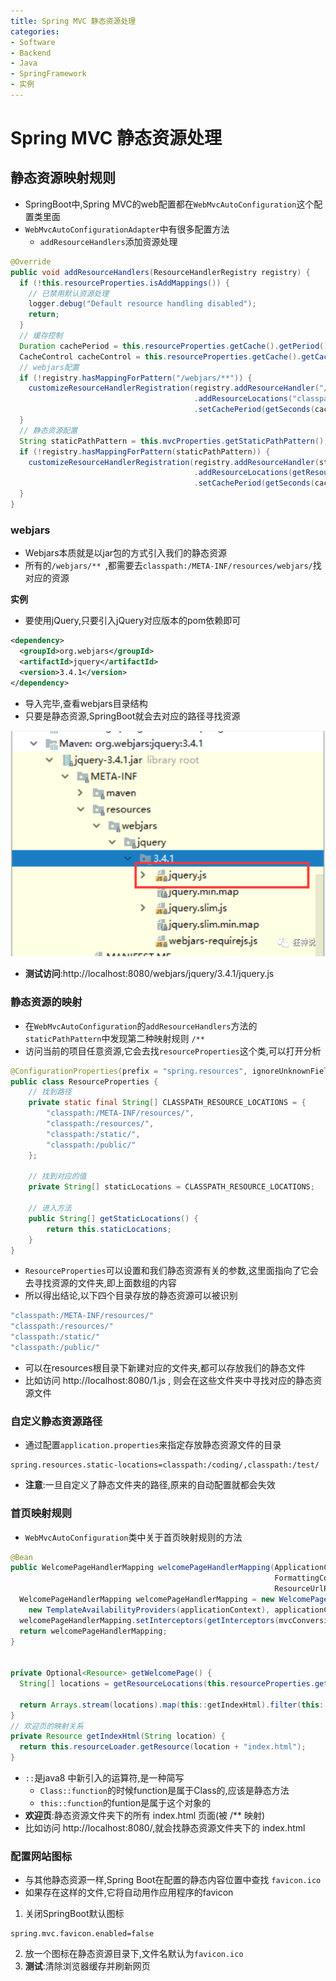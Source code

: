 ```yaml
---
title: Spring MVC 静态资源处理
categories:
- Software
- Backend
- Java
- SpringFramework
- 实例
---
```

# Spring MVC 静态资源处理

## 静态资源映射规则

- SpringBoot中,Spring MVC的web配置都在`WebMvcAutoConfiguration`这个配置类里面
- `WebMvcAutoConfigurationAdapter`中有很多配置方法
    - `addResourceHandlers`添加资源处理

```java
@Override
public void addResourceHandlers(ResourceHandlerRegistry registry) {
  if (!this.resourceProperties.isAddMappings()) {
    // 已禁用默认资源处理
    logger.debug("Default resource handling disabled");
    return;
  }
  // 缓存控制
  Duration cachePeriod = this.resourceProperties.getCache().getPeriod();
  CacheControl cacheControl = this.resourceProperties.getCache().getCachecontrol().toHttpCacheControl();
  // webjars配置
  if (!registry.hasMappingForPattern("/webjars/**")) {
    customizeResourceHandlerRegistration(registry.addResourceHandler("/webjars/**")
                                         .addResourceLocations("classpath:/META-INF/resources/webjars/")
                                         .setCachePeriod(getSeconds(cachePeriod)).setCacheControl(cacheControl));
  }
  // 静态资源配置
  String staticPathPattern = this.mvcProperties.getStaticPathPattern();
  if (!registry.hasMappingForPattern(staticPathPattern)) {
    customizeResourceHandlerRegistration(registry.addResourceHandler(staticPathPattern)
                                         .addResourceLocations(getResourceLocations(this.resourceProperties.getStaticLocations()))
                                         .setCachePeriod(getSeconds(cachePeriod)).setCacheControl(cacheControl));
  }
}
```

### webjars

- Webjars本质就是以jar包的方式引入我们的静态资源
- 所有的`/webjars/** `,都需要去`classpath:/META-INF/resources/webjars/`找对应的资源

**实例**

- 要使用jQuery,只要引入jQuery对应版本的pom依赖即可

```xml
<dependency>
  <groupId>org.webjars</groupId>
  <artifactId>jquery</artifactId>
  <version>3.4.1</version>
</dependency>
```

- 导入完毕,查看webjars目录结构
- 只要是静态资源,SpringBoot就会去对应的路径寻找资源

![](https://raw.githubusercontent.com/LuShan123888/Files/main/Pictures/2020-12-10-2020-11-15-640-20201115212727167.png)

- **测试访问**:http://localhost:8080/webjars/jquery/3.4.1/jquery.js

### 静态资源的映射

- 在`WebMvcAutoConfiguration`的`addResourceHandlers`方法的`staticPathPattern`中发现第二种映射规则 `/**`
- 访问当前的项目任意资源,它会去找`resourceProperties`这个类,可以打开分析

```java
@ConfigurationProperties(prefix = "spring.resources", ignoreUnknownFields = false)
public class ResourceProperties {
    // 找到路径
    private static final String[] CLASSPATH_RESOURCE_LOCATIONS = {
        "classpath:/META-INF/resources/",
        "classpath:/resources/",
        "classpath:/static/",
        "classpath:/public/"
    };

    // 找到对应的值
    private String[] staticLocations = CLASSPATH_RESOURCE_LOCATIONS;

    // 进入方法
    public String[] getStaticLocations() {
        return this.staticLocations;
    }
}
```

- `ResourceProperties`可以设置和我们静态资源有关的参数,这里面指向了它会去寻找资源的文件夹,即上面数组的内容
- 所以得出结论,以下四个目录存放的静态资源可以被识别

```yaml
"classpath:/META-INF/resources/"
"classpath:/resources/"
"classpath:/static/"
"classpath:/public/"
```

- 可以在resources根目录下新建对应的文件夹,都可以存放我们的静态文件
- 比如访问 http://localhost:8080/1.js , 则会在这些文件夹中寻找对应的静态资源文件

### 自定义静态资源路径

- 通过配置`application.properties`来指定存放静态资源文件的目录

```properties
spring.resources.static-locations=classpath:/coding/,classpath:/test/
```

- **注意**:一旦自定义了静态文件夹的路径,原来的自动配置就都会失效

### 首页映射规则

- `WebMvcAutoConfiguration`类中关于首页映射规则的方法

```java
@Bean
public WelcomePageHandlerMapping welcomePageHandlerMapping(ApplicationContext applicationContext,
                                                           FormattingConversionService mvcConversionService,
                                                           ResourceUrlProvider mvcResourceUrlProvider) {
  WelcomePageHandlerMapping welcomePageHandlerMapping = new WelcomePageHandlerMapping(
    new TemplateAvailabilityProviders(applicationContext), applicationContext, getWelcomePage(), this.mvcProperties.getStaticPathPattern());
  welcomePageHandlerMapping.setInterceptors(getInterceptors(mvcConversionService, mvcResourceUrlProvider));
  return welcomePageHandlerMapping;
}


private Optional<Resource> getWelcomePage() {
  String[] locations = getResourceLocations(this.resourceProperties.getStaticLocations());

  return Arrays.stream(locations).map(this::getIndexHtml).filter(this::isReadable).findFirst();
}
// 欢迎页的映射关系
private Resource getIndexHtml(String location) {
  return this.resourceLoader.getResource(location + "index.html");
}
```

- `::`是java8 中新引入的运算符,是一种简写
    - `Class::function`的时候function是属于Class的,应该是静态方法
    - `this::function`的funtion是属于这个对象的
- **欢迎页**:静态资源文件夹下的所有 index.html 页面(被 /** 映射)
- 比如访问  http://localhost:8080/,就会找静态资源文件夹下的 index.html

### 配置网站图标

- 与其他静态资源一样,Spring Boot在配置的静态内容位置中查找 `favicon.ico`
- 如果存在这样的文件,它将自动用作应用程序的favicon

1. 关闭SpringBoot默认图标

```properties
spring.mvc.favicon.enabled=false
```

2. 放一个图标在静态资源目录下,文件名默认为`favicon.ico`
3. **测试**:清除浏览器缓存并刷新网页